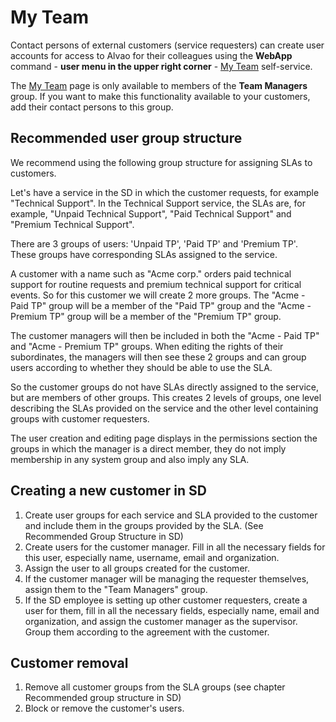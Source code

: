 # My Team
     
Contact persons of external customers (service requesters) can create user accounts for access to Alvao for their colleagues using the **WebApp** command - **user menu in the upper right corner** - [My Team](../../../list-of-windows/alvao-webapp/my-team) self-service.
     
The [My Team](../../../list-of-windows/alvao-webapp/my-team) page is only available to members of the **Team Managers** group. If you want to make this functionality available to your customers, add their contact persons to this group.
      
## Recommended user group structure
      
We recommend using the following group structure for assigning SLAs to customers.
     
Let's have a service in the SD in which the customer requests, for example "Technical Support". In the Technical Support service, the SLAs are, for example, "Unpaid Technical Support", "Paid Technical Support" and "Premium Technical Support".
     
There are 3 groups of users: 'Unpaid TP', 'Paid TP' and 'Premium TP'. These groups have corresponding SLAs assigned to the service.
     
A customer with a name such as "Acme corp." orders paid technical support for routine requests and premium technical support for critical events. So for this customer we will create 2 more groups. The "Acme - Paid TP" group will be a member of the "Paid TP" group and the "Acme - Premium TP" group will be a member of the "Premium TP" group.
     
The customer managers will then be included in both the "Acme - Paid TP" and "Acme - Premium TP" groups. When editing the rights of their subordinates, the managers will then see these 2 groups and can group users according to whether they should be able to use the SLA.
     
So the customer groups do not have SLAs directly assigned to the service, but are members of other groups. This creates 2 levels of groups, one level describing the SLAs provided on the service and the other level containing groups with customer requesters.
     
The user creation and editing page displays in the permissions section the groups in which the manager is a direct member, they do not imply membership in any system group and also imply any SLA.
     
## Creating a new customer in SD
     
1. Create user groups for each service and SLA provided to the customer and include them in the groups provided by the SLA. (See Recommended Group Structure in SD)
2. Create users for the customer manager. Fill in all the necessary fields for this user, especially name, username, email and organization.
3. Assign the user to all groups created for the customer.
4. If the customer manager will be managing the requester themselves, assign them to the "Team Managers" group.
5. If the SD employee is setting up other customer requesters, create a user for them, fill in all the necessary fields, especially name, email and organization, and assign the customer manager as the supervisor. Group them according to the agreement with the customer.

## Customer removal

1. Remove all customer groups from the SLA groups (see chapter Recommended group structure in SD)
2. Block or remove the customer's users.
